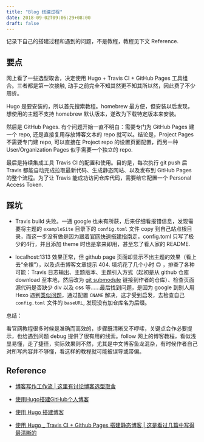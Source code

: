 ```yaml
---
title: "Blog 搭建过程"
date: 2018-09-02T09:06:29+08:00
draft: false
---
```


记录下自己的搭建过程和遇到的问题，不是教程，教程见下文 Reference.

## 要点

网上看了一些选型取舍，决定使用 Hugo + Travis CI + GitHub Pages 工具组合。三者都是第一次接触, 动手之前完全不知其然更不知其所以然，因此费了不少周折。

Hugo 是要安装的，所以首先搜索教程。homebrew 最方便，但安装以后发现，想使用的主题不支持 homebrew 默认版本，遂改为下载特定版本来安装。

然后是 GitHub Pages. 有个问题开始一直不明白：需要专门为 GitHub Pages 建一个 repo, 还是直接复用存放博客文本的 repo 就可以。结论是，Project Pages 不需要专门建 repo, 可以直接在 Project repo 的设置页面配置，而另一种 User/Organization Pages 似乎需要一个独立的 repo.

最后是持续集成工具 Travis CI 的配置和使用。目的是，每次执行 git push 后 Travis 都能自动完成拉取最新代码、生成静态网站、以及发布到 GitHub Pages 的整个流程。为了让 Travis 能成功访问仓库代码，需要给它配置一个 Personal Access Token.

## 踩坑

- Travis build 失败。一通 google 也未有所获，后来仔细看报错信息，发现需要将主题的 `exampleSite` 目录下的 `config.toml` 文件 copy 到自己站点根目录，而这一步没有做是因为跟着[官网快速搭建指南](https://gohugo.io/getting-started/quick-start/)走，config.toml 只写了极少的4行，并且添加 theme 时也是拿来即用，甚至忘了看人家的 README.

- localhost:1313 效果正常，但 github page 页面却显示不出主题的效果（看上去“全裸”），以及点击博客文章提示 404. 填坑花了几个小时 🙃 ，排查了各种可能：Travis 日志输出、主题版本、主题引入方式（起初是从 github 仓库 download 至本地，然后改为 [git submodule][1] 链接到作者的仓库）、检查页面源代码是否缺少 div 以及 css 等……最后找到问题，是因为 google 到别人用 Hexo 遇到[类似问题][2]，通过配置 `CNAME` 解决，这才受到启发，去检查自己 `config.toml` 文件的 `baseURL`, 发现没有加仓库名为后缀。

总结：

看官网教程很多时候是准确而高效的，步骤既清晰又不啰嗦，关键点会作必要提示，也给遇到问题 debug 提供了很有用的线索。follow 网上的博客教程，看似浅显易懂，走了捷径，实际效果则不然，尤其是中文博客鱼龙混杂，有时候作者自己对所写内容并不够懂，看这样的教程就可能被误导或带偏。

## Reference

- [博客写作工作流 | 这里有讨论博客选型取舍](https://blog.yuanbin.me/posts/2018-02/2018-02-23_23-19-29/)

- [使用Hugo搭建GitHub个人博客](https://www.jianshu.com/p/f1b02e00f206)

- [使用 Hugo 搭建博客](https://segmentfault.com/a/1190000012975914)

- [使用 Hugo _ Travis CI + Github Pages 搭建静态博客 | 这是看过几篇中写得最清晰的](https://devtian.me/post/crate-website-use-hugo/)


  [1]: https://stackoverflow.com/a/9357474/3762421
  [2]: http://m.codes51.com/itwd/4431697.html